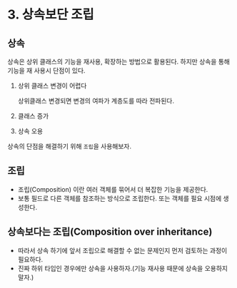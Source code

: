 # 3. 상속보단 조립
## 상속
상속은 상위 클래스의 기능을 재사용, 확장하는 방법으로 활용된다. 하지만 상속을 통해 기능을 재 사용시
단점이 있다.

1. 상위 클래스 변경이 어렵다

   상위클래스 변경되면 변경의 여파가 계층도를 따라 전파된다.
2. 클래스 증가
3. 상속 오용

상속의 단점을 해결하기 위해 `조립`을 사용해보자.
## 조립
- 조립(Composition) 이란 여러 객체를 묶어서 더 복잡한 기능을 제공한다.
- 보통 필드로 다른 객체를 참조하는 방식으로 조립한다. 또는 객체를 필요 시점에 생성한다.

## 상속보다는 조립(Composition over inheritance)
- 따라서 상속 하기에 앞서 조립으로 해결할 수 없는 문제인지 먼저 검토하는 과정이 필요하다.
- 진짜 하위 타입인 경우에만 상속을 사용하자.(기능 재사용 때문에 상속을 오용하지 말자.)